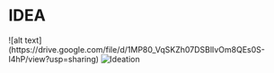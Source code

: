 <h1>IDEA</h1>
![alt text](https://drive.google.com/file/d/1MP80_VqSKZh07DSBlIvOm8QEs0S-I4hP/view?usp=sharing)
<img src="https://drive.google.com/file/d/1MP80_VqSKZh07DSBlIvOm8QEs0S-I4hP/view?usp=sharing" alt="Ideation" />
